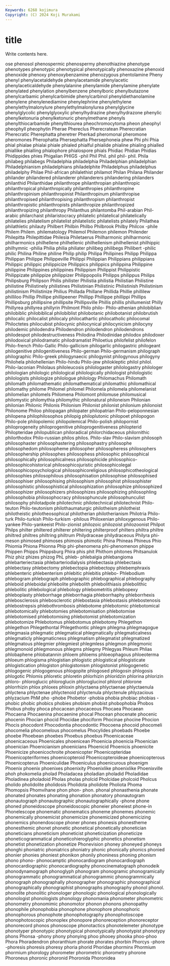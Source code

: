 ```yaml
---
Keywords: 6268 kojimura
Copyright: (C) 2024 Koji Murakami
---
```


# title

Write contents here.



ose phenosol phenospermic phenospermy phenothiazine phenotype phenotypes
phenotypic phenotypical phenotypically phenoxazine phenoxid phenoxide phenoxy phenoxybenzamine phenozygous phentolamine
Pheny phenyl phenylacetaldehyde phenylacetamide phenylacetic phenylaceticaldehyde phenylalanine phenylamide phenylamine phenylate
phenylated phenylation phenylbenzene phenylboric phenylbutazone phenylcarbamic phenylcarbimide phenylcarbinol phenyldiethanolamine phenylene
phenylenediamine phenylephrine phenylethylene phenylethylmalonylure phenylethylmalonylurea phenylglycine phenylglycolic phenylglyoxylic phenylhydrazine phenylhydrazone
phenylic phenylketonuria phenylketonuric phenylmethane phenyls phenylthiocarbamide phenylthiourea pheochromocytoma pheon pheophyl
pheophyll pheophytin Pherae Phereclus Pherecratean Pherecratian Pherecratic Pherephatta pheretrer Pherkad
pheromonal pheromone pheromones Pherophatta Phersephatta Phersephoneia phew Phi phi Phia
phial phialae phialai phiale phialed phialful phialide phialine phialing phialled
phiallike phialling phialophore phialospore phials Phidiac Phidian Phidias Phidippides phies
Phigalian PHIGS -phil Phil Phil. phil phil- phil. Phila philabeg
philabegs Philadelphia philadelphia Philadelphian philadelphian Philadelphianism philadelphians philadelphite Philadelphus philadelphus
philadelphy Philae Phil-african philalethist philamot Philan Philana Philander philander philandered
philanderer philanderers philandering philanders philanthid Philanthidae philanthrope philanthropian philanthropic philanthropical
philanthropically philanthropies philanthropine philanthropinism philanthropinist Philanthropinum philanthropise philanthropised philanthropising philanthropism
philanthropist philanthropistic philanthropists philanthropize philanthropized philanthropizing philanthropy Philanthus philantomba Phil-arabian
Phil-arabic philarchaist philaristocracy philatelic philatelical philatelically philatelies philatelism philatelist philatelistic
philatelists philately Philathea philathletic philauty Philbert Philbin Philbo Philbrook Philby
Philcox -phile Philem Philem. philematology Philemol Philemon philemon Philender Philepitta
Philepittidae Philesia Philetaerus Philharmonic philharmonic philharmonics philhellene philhellenic philhellenism philhellenist
philhippic philhymnic -philia Philia philia philiater philibeg philibegs Philibert -philic
philic Philina Philine philine Philip philip Philipa Philipines Philipp Philippa
Philippan Philippe Philippeville Philippi Philippian Philippians philippians Philippic philippic philippicize
Philippics philippics philippina Philippine philippine Philippines philippines Philippism Philippist Philippistic
Philippizate philippize philippizer Philippopolis Philipps philippus Philips Philipsburg Philipson Philis
philister Philistia philistia Philistian Philistine philistine Philistinely philistines Philistinian Philistinic
Philistinish Philistinism philistinism Philistinize Philius Phillada Phillane Phillida Phillie phillilew
philliloo Phillip Phillipe phillipeener Phillipp Phillippe phillippi Phillips Phillipsburg phillipsine
phillipsite Phillipsville Phillis phillis phillumenist Philly Phillyrea phillyrea phillyrin Philmont
Philo philo- Philo-athenian philobiblian philobiblic philobiblical philobiblist philobotanic philobotanist philobrutish
philocalic philocalist philocaly philocathartic philocatholic philocomal Philoctetes philocubist philocynic philocynical
philocynicism philocyny philodemic philodendra Philodendron philodendron philodendrons philodespot philodestructiveness Philodina
Philodinidae philodox philodoxer philodoxical philodramatic philodramatist Philoetius philofelist philofelon Philo-french
Philo-Gallic Philo-gallicism philogarlic philogastric philogeant philogenitive philogenitiveness Philo-german Philo-germanism philograph
philographic Philo-greek philogynaecic philogynist philogynous philogyny Philohela philohellenian Philo-hindu Philo-jew
philokleptic philol philol. Philo-laconian Philolaus philoleucosis philologaster philologastry philologer philologian
philologic philological philologically philologist philologistic philologists philologize philologue philology Philomachus
Philomath philomath philomathematic philomathematical philomathic philomathical philomathy philome Philomel philomel
Philomela philomela philomelanist philomelian philomels Philomena Philomont philomuse philomusical philomystic
philomythia philomythic philonatural philoneism Philonian philonian Philonic Philonis Philonism Philonist
philonist philonium philonoist Philonome Philoo philopagan philopater philopatrian Philo-peloponnesian philopena
philophilosophos philopig philoplutonic philopoet philopogon Philo-pole philopolemic philopolemical Philo-polish philopornist
philoprogeneity philoprogenitive philoprogenitiveness philopterid Philopteridae philopublican philoradical philorchidaceous philornithic philorthodox
Philo-russian philos philos. Philo-slav Philo-slavism philosoph philosophaster philosophastering philosophastry philosophe
philosophedom philosopheme philosopher philosopheress philosophers philosophership philosophes philosophess philosophic philosophical
philosophically philosophicalness philosophicide philosophico- philosophicohistorical philosophicojuristic philosophicolegal philosophicopsychological philosophicoreligious philosophicotheological
philosophies philosophilous philosophisation philosophise philosophised philosophiser philosophising philosophism philosophist philosophister
philosophistic philosophistical philosophization philosophize philosophized philosophizer philosophizers philosophizes philosophizing philosophling
philosophobia philosophocracy philosophuncule philosophunculist philosophy philotadpole philotechnic philotechnical philotechnist Philo-teuton
Philo-teutonism philothaumaturgic philotheism philotheist philotheistic philotheosophical philotherian philotherianism Philotria Philo-turk
Philo-turkish Philo-turkism -philous Philoxenian philoxygenous Philo-yankee Philo-yankeeist Philo-zionist philozoic philozoist
philozoonist Philpot Philps philter philtered philterer philtering philterproof philters philtra
philtre philtred philtres philtring philtrum Philydraceae philydraceous Philyra phi-meson phimosed
phimoses phimosis phimotic Phina Phineas Phineus Phio Phiomia Phiona Phionna
Phip phi-phenomena phi-phenomenon phippe Phippen Phipps Phippsburg Phira phis phit
Phithom phitones Phitsanulok Phiz phiz phizes phizog PhL phleb- phlebalgia
phlebangioma phlebarteriectasia phlebarteriodialysis phlebectasia phlebectasis phlebectasy phlebectomy phlebectopia phlebectopy phlebemphraxis
phlebenteric phlebenterism phlebitic phlebitis phlebo- Phlebodium phlebogram phlebograph phlebographic phlebographical
phlebography phleboid phleboidal phlebolite phlebolith phlebolithiasis phlebolithic phlebolitic phlebological phlebology
phlebometritis phlebopexy phleboplasty phleborrhage phleborrhagia phleborrhaphy phleborrhexis phlebosclerosis phlebosclerotic phlebostasia
phlebostasis phlebostenosis phlebostrepsis phlebothrombosis phlebotome phlebotomic phlebotomical phlebotomically phlebotomies phlebotomisation
phlebotomise phlebotomised phlebotomising phlebotomist phlebotomization phlebotomize Phlebotomus phlebotomus phlebotomy Phlegethon
phlegethon Phlegethontal Phlegethontic phlegm phlegma phlegmagogue phlegmasia phlegmatic phlegmatical phlegmatically
phlegmaticalness phlegmaticly phlegmaticness phlegmatism phlegmatist phlegmatized phlegmatous phlegmier phlegmiest phlegmless
phlegmon phlegmonic phlegmonoid phlegmonous phlegms phlegmy Phlegyas Phleum Phlias phlobaphene
phlobatannin phloem phloems phloeophagous phloeoterma phloeum phlogisma phlogistian phlogistic phlogistical
phlogisticate phlogistication phlogiston phlogistonism phlogistonist phlogogenetic phlogogenic phlogogenous phlogopite phlogosed
phlogosin phlogosis phlogotic Phlomis phloretic phloretin phlorhizin phloridzin phlorina phlorizin
phloro- phloroglucic phloroglucin phloroglucinol phlorol phlorone phlorrhizin phlox phloxes phloxin
phlyctaena phlyctaenae phlyctaenula phlyctena phlyctenae phlyctenoid phlyctenula phlyctenule phlyzacious phlyzacium
PhM pho -phobe Phobetor -phobia phobia phobiac phobias -phobic phobic
phobics phobies phobism phobist phobophobia Phobos Phobus phoby phoca phocacean
phocaceous Phocaea Phocaean Phocaena Phocaenina phocaenine phocal Phocean phocenate phocenic
phocenin Phocian phocid Phocidae phociform Phocinae phocine Phocion Phocis phocodont
Phocodontia phocodontic Phocoena phocoid phocomeli phocomelia phocomelous phocomelus Phocylides phoebads
Phoebe phoebe Phoebean phoebes Phoebus phoebus Phoenicaceae phoenicaceous Phoenicales phoenicean
Phoenicia phoenicia Phoenician phoenician Phoenicianism phoenicians Phoenicid Phoenicis phoenicite Phoenicize
phoenicochroite phoenicopter Phoenicopteridae Phoenicopteriformes phoenicopteroid Phoenicopteroideae phoenicopterous Phoenicopterus Phoeniculidae Phoeniculus
phoenicurous phoenigm Phoenix phoenix phoenixes phoenixity Phoenixlike phoenixlike Phoenixville phoh
phokomelia pholad Pholadacea pholadian pholadid Pholadidae Pholadinea pholadoid Pholas pholas
pholcid Pholcidae pholcoid Pholcus pholido pholidolite pholidosis Pholidota pholidote Pholiota
Phoma Phomopsis Phomvihane phon phon- phon. phonal phonasthenia phonate phonated
phonates phonating phonation phonatory phonautogram phonautograph phonautographic phonautographically -phone phone
phoned phoneidoscope phoneidoscopic phoneier phoneiest phone-in Phonelescope phonematic phonematics phoneme
phonemes phonemic phonemically phonemicist phonemicize phonemicized phonemicizing phonemics phonendoscope phoner
phones phonesis phonestheme phonesthemic phonet phonetic phonetical phonetically phonetician phoneticians
phoneticism phoneticist phoneticization phoneticize phoneticogrammatical phoneticohieroglyphic phonetics phonetism phonetist phonetization
phonetize Phonevision phoney phoneyed phoneys phonghi phoniatric phoniatrics phoniatry phonic
phonically phonics phonied phonier phonies phoniest phonikon phonily phoniness phoning
phonism phono phono- phonocamptic phonocardiogram phonocardiograph phonocardiographic phonocardiography phonocinematograph phonodeik
phonodynamograph phonoglyph phonogram phonogramic phonogramically phonogrammatic phonogrammatical phonogrammic phonogrammically phonograph
phonographally phonographer phonographic phonographical phonographically phonographist phonographs phonography phonol phonol.
phonolite phonolitic phonologer phonologic phonological phonologically phonologist phonologists phonology phonomania
phonometer phonometric phonometry phonomimic phonomotor phonon phonons phonopathy phonophile phonophobia
phonophone phonophore phonophoric phonophorous phonophote phonophotography phonophotoscope phonophotoscopic phonoplex phonopore
phonoreception phonoreceptor phonorecord phonos phonoscope phonotactics phonotelemeter phonotype phonotyper phonotypic
phonotypical phonotypically phonotypist phonotypy phons Phonsa -phony phony phonying phoo
phooey phooka phoo-phoo Phora Phoradendron phoranthium phorate phorates phorbin Phorcys
-phore -phoresis phoresis phoresy phoria phorid Phoridae phorminx Phormium phormium
phorology phorometer phorometric phorometry phorone Phoroneus phoronic phoronid Phoronida Phoronidea
